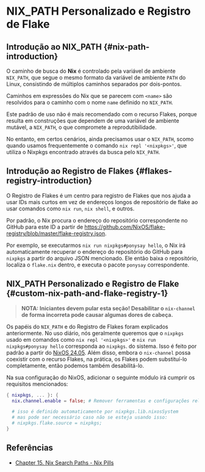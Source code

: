 # NIX_PATH Personalizado e Registro de Flake

## Introdução ao NIX_PATH {#nix-path-introduction}

O caminho de busca do **Nix** é controlado pela variável de ambiente `NIX_PATH`, que segue
o mesmo formato da variável de ambiente `PATH` do Linux, consistindo de múltiplos caminhos
separados por dois-pontos.

Caminhos em expressões do Nix que se parecem com `<name>` são resolvidos para o caminho
com o nome `name` definido no `NIX_PATH`.

Este padrão de uso não é mais recomendado com o recurso Flakes, porque resulta em
construções que dependem de uma variável de ambiente mutável, a `NIX_PATH`, o que
compromete a reprodutibilidade.

No entanto, em certos cenários, ainda precisamos usar o `NIX_PATH`, scomo quando usamos
frequentemente o comando `nix repl '<nixpkgs>'`, que utiliza o Nixpkgs encontrado através
da busca pelo `NIX_PATH`.

## Introdução ao Registro de Flakes {#flakes-registry-introduction}

O Registro de Flakes é um centro para registro de Flakes que nos ajuda a usar IDs mais
curtos em vez de endereços longos de repositório de flake ao usar comandos como `nix run`,
`nix shell`, e outros.

Por padrão, o Nix procura o endereço do repositório correspondente no GitHub para este ID
a partir de <https://github.com/NixOS/flake-registry/blob/master/flake-registry.json>.

Por exemplo, se executarmos `nix run nixpkgs#ponysay hello`, o Nix irá automaticamente
recuperar o endereço do repositório do GitHub para `nixpkgs` a partir do arquivo JSON
mencionado. Ele então baixa o repositório, localiza o `flake.nix` dentro, e executa o
pacote `ponysay` correspondente.

## NIX_PATH Personalizado e Registro de Flake {#custom-nix-path-and-flake-registry-1}

> **NOTA: Iniciantes devem pular esta seção! Desabilitar o `nix-channel` de forma
> incorreta pode causar algumas dores de cabeça.**

Os papéis do `NIX_PATH` e do Registro de Flakes foram explicados anteriormente. No uso
diário, nós geralmente queremos que o `nixpkgs` usado em comandos como
`nix repl '<nixpkgs>'` e `nix run nixpkgs#ponysay hello` corresponda ao `nixpkgs`. do
sistema. Isso é feito por padrão a partir do [NixOS 24.05][automatic flake registry]. Além
disso, embora o `nix-channel` possa coexistir com o recurso Flakes, na prática, os Flakes
podem substituí-lo completamente, então podemos também desabilitá-lo.

[automatic flake registry]: https://github.com/NixOS/nixpkgs/pull/254405

Na sua configuração do NixOS, adicionar o seguinte módulo irá cumprir os requisitos
mencionados:

```nix
{ nixpkgs, ... }: {
  nix.channel.enable = false; # Remover ferramentas e configurações relacionadas ao nix-channel, pois usamos flakes no lugar.

  # isso é definido automaticamente por nixpkgs.lib.nixosSystem
  # mas pode ser necessário caso não se esteja usando isso:
  # nixpkgs.flake.source = nixpkgs;
}
```

## Referências

- [Chapter 15. Nix Search Paths - Nix Pills](https://nixos.org/guides/nix-pills/nix-search-paths.html)

